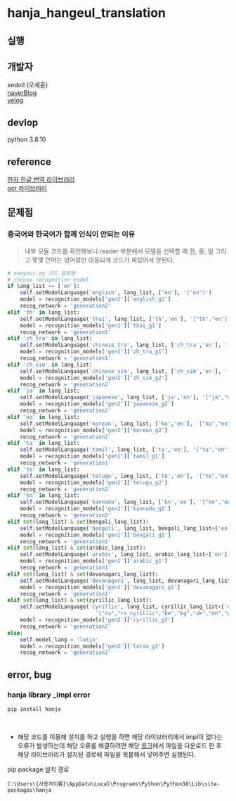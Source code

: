 # hanja_hangeul_translation

## 실행


## 개발자
sedoll (오세훈) <br>
[naverBlog](https://blog.naver.com/tmvmffpsej) <br>
[velog](https://velog.io/@sedo11/posts) <br>

## devlop
python 3.8.10 <br>

## reference
[한자 한글 번역 라이브러리](https://github.com/suminb/hanja) <br>
[ocr 라이브러리](https://github.com/JaidedAI/EasyOCR?tab=readme-ov-file) <br>

## 문제점

### 중국어와 한국어가 함께 인식이 안되는 이유
> 내부 모듈 코드를 확인해보니 reader 부분에서 모델을 선택할 때 한, 중, 일 그리고 몇몇 언어는 영어랑만 대응되게 코드가 짜있어서 안된다.

```python
# easyocr.py 코드 일부분
# choose recognition model
if lang_list == ['en']:
    self.setModelLanguage('english', lang_list, ['en'], '["en"]')
    model = recognition_models['gen2']['english_g2']
    recog_network = 'generation2'
elif 'th' in lang_list:
    self.setModelLanguage('thai', lang_list, ['th','en'], '["th","en"]')
    model = recognition_models['gen1']['thai_g1']
    recog_network = 'generation1'
elif 'ch_tra' in lang_list:
    self.setModelLanguage('chinese_tra', lang_list, ['ch_tra','en'], '["ch_tra","en"]')
    model = recognition_models['gen1']['zh_tra_g1']
    recog_network = 'generation1'
elif 'ch_sim' in lang_list:
    self.setModelLanguage('chinese_sim', lang_list, ['ch_sim','en'], '["ch_sim","en"]')
    model = recognition_models['gen2']['zh_sim_g2']
    recog_network = 'generation2'
elif 'ja' in lang_list:
    self.setModelLanguage('japanese', lang_list, ['ja','en'], '["ja","en"]')
    model = recognition_models['gen2']['japanese_g2']
    recog_network = 'generation2'
elif 'ko' in lang_list:
    self.setModelLanguage('korean', lang_list, ['ko','en'], '["ko","en"]')
    model = recognition_models['gen2']['korean_g2']
    recog_network = 'generation2'
elif 'ta' in lang_list:
    self.setModelLanguage('tamil', lang_list, ['ta','en'], '["ta","en"]')
    model = recognition_models['gen1']['tamil_g1']
    recog_network = 'generation1'
elif 'te' in lang_list:
    self.setModelLanguage('telugu', lang_list, ['te','en'], '["te","en"]')
    model = recognition_models['gen2']['telugu_g2']
    recog_network = 'generation2'
elif 'kn' in lang_list:
    self.setModelLanguage('kannada', lang_list, ['kn','en'], '["kn","en"]')
    model = recognition_models['gen2']['kannada_g2']
    recog_network = 'generation2'
elif set(lang_list) & set(bengali_lang_list):
    self.setModelLanguage('bengali', lang_list, bengali_lang_list+['en'], '["bn","as","en"]')
    model = recognition_models['gen1']['bengali_g1']
    recog_network = 'generation1'
elif set(lang_list) & set(arabic_lang_list):
    self.setModelLanguage('arabic', lang_list, arabic_lang_list+['en'], '["ar","fa","ur","ug","en"]')
    model = recognition_models['gen1']['arabic_g1']
    recog_network = 'generation1'
elif set(lang_list) & set(devanagari_lang_list):
    self.setModelLanguage('devanagari', lang_list, devanagari_lang_list+['en'], '["hi","mr","ne","en"]')
    model = recognition_models['gen1']['devanagari_g1']
    recog_network = 'generation1'
elif set(lang_list) & set(cyrillic_lang_list):
    self.setModelLanguage('cyrillic', lang_list, cyrillic_lang_list+['en'],
                            '["ru","rs_cyrillic","be","bg","uk","mn","en"]')
    model = recognition_models['gen2']['cyrillic_g2']
    recog_network = 'generation2'
else:
    self.model_lang = 'latin'
    model = recognition_models['gen2']['latin_g2']
    recog_network = 'generation2'
```

## error, bug

### hanja library _impl error
```
pip install hanja
``` 
<br>

* 해당 코드를 이용해 설치를 하고 실행을 하면 해당 라이브러리에서 impl이 없다는 오류가 발생하는데 해당 오류를 해결하려면 해당 [링크](https://github.com/suminb/hanja/releases)에서 파일을 다운로드 한 후 해당 라이브러리가 설치된 경로에 파일을 복붙해서 넣어주면 실행된다.

pip package 설치 경로

```
C:\Users\{사용자이름}\AppData\Local\Programs\Python\Python38\Lib\site-packages\hanja
```
